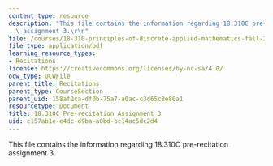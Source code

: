 ```yaml
---
content_type: resource
description: "This file contains the information regarding 18.310C pre-recitation\
  \ assignment 3.\r\n"
file: /courses/18-310-principles-of-discrete-applied-mathematics-fall-2013/c157ab1ee4dcd9baa0bdbc14ac5dc2d4_MIT18_310F13_prerec3.pdf
file_type: application/pdf
learning_resource_types:
- Recitations
license: https://creativecommons.org/licenses/by-nc-sa/4.0/
ocw_type: OCWFile
parent_title: Recitations
parent_type: CourseSection
parent_uid: 158af2ca-df0b-75a7-a0ac-c3d65c8e80a1
resourcetype: Document
title: 18.310C Pre-recitation Assignment 3
uid: c157ab1e-e4dc-d9ba-a0bd-bc14ac5dc2d4
---
```

This file contains the information regarding 18.310C pre-recitation assignment 3.
